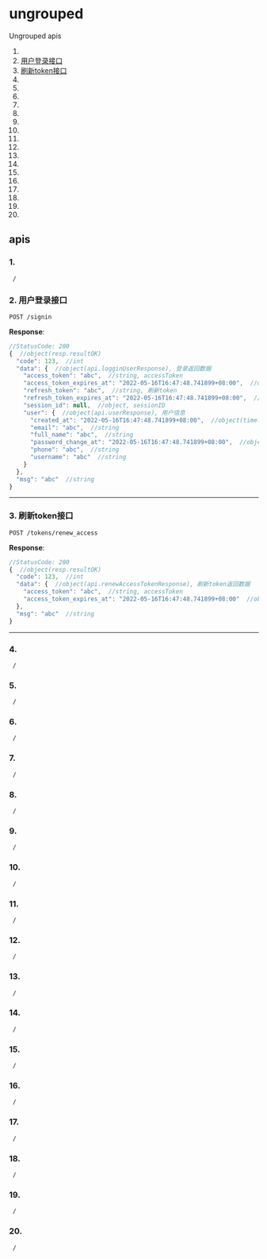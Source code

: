 # ungrouped

Ungrouped apis

1. [](#1-)
2. [用户登录接口](#2-用户登录接口)
3. [刷新token接口](#3-刷新token接口)
4. [](#4-)
5. [](#5-)
6. [](#6-)
7. [](#7-)
8. [](#8-)
9. [](#9-)
10. [](#10-)
11. [](#11-)
12. [](#12-)
13. [](#13-)
14. [](#14-)
15. [](#15-)
16. [](#16-)
17. [](#17-)
18. [](#18-)
19. [](#19-)
20. [](#20-)

## apis

### 1. 

```text
 /
```

### 2. 用户登录接口

```text
POST /signin
```

__Response__:

```javascript
//StatusCode: 200 
{  //object(resp.resultOK)
  "code": 123,  //int
  "data": {  //object(api.logginUserResponse), 登录返回数据
    "access_token": "abc",  //string, accessToken
    "access_token_expires_at": "2022-05-16T16:47:48.741899+08:00",  //object(time.Time), accessToken 过期时间
    "refresh_token": "abc",  //string, 刷新token
    "refresh_token_expires_at": "2022-05-16T16:47:48.741899+08:00",  //object(time.Time), 刷新token 过期时间
    "session_id": null,  //object, sessionID
    "user": {  //object(api.userResponse), 用户信息
      "created_at": "2022-05-16T16:47:48.741899+08:00",  //object(time.Time)
      "email": "abc",  //string
      "full_name": "abc",  //string
      "password_change_at": "2022-05-16T16:47:48.741899+08:00",  //object(time.Time)
      "phone": "abc",  //string
      "username": "abc"  //string
    }
  },
  "msg": "abc"  //string
}
```

---

### 3. 刷新token接口

```text
POST /tokens/renew_access
```

__Response__:

```javascript
//StatusCode: 200 
{  //object(resp.resultOK)
  "code": 123,  //int
  "data": {  //object(api.renewAccessTokenResponse), 刷新token返回数据
    "access_token": "abc",  //string, accessToken
    "access_token_expires_at": "2022-05-16T16:47:48.741899+08:00"  //object(time.Time), accessToken 过期时间
  },
  "msg": "abc"  //string
}
```

---

### 4. 

```text
 /
```

### 5. 

```text
 /
```

### 6. 

```text
 /
```

### 7. 

```text
 /
```

### 8. 

```text
 /
```

### 9. 

```text
 /
```

### 10. 

```text
 /
```

### 11. 

```text
 /
```

### 12. 

```text
 /
```

### 13. 

```text
 /
```

### 14. 

```text
 /
```

### 15. 

```text
 /
```

### 16. 

```text
 /
```

### 17. 

```text
 /
```

### 18. 

```text
 /
```

### 19. 

```text
 /
```

### 20. 

```text
 /
```
